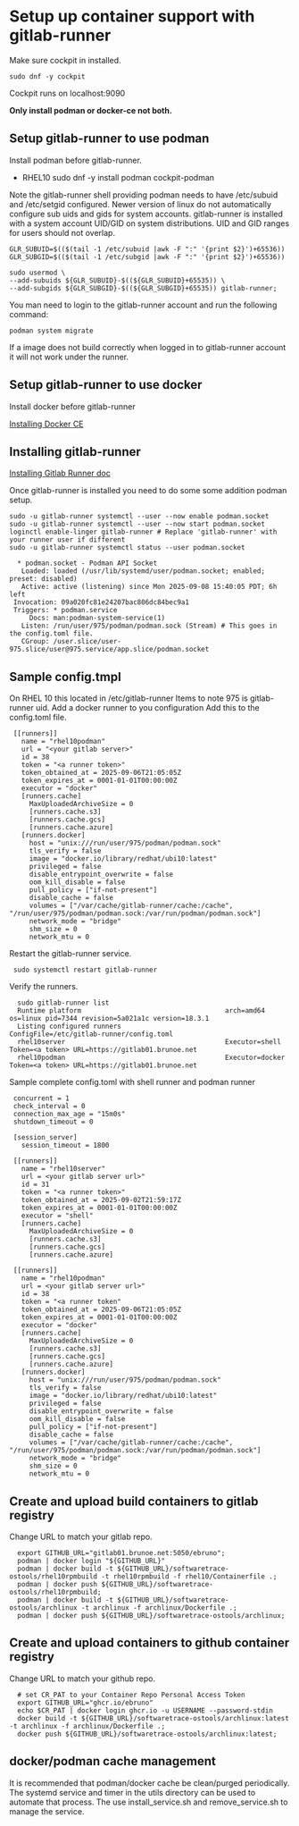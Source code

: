 # Setup up container support with gitlab-runner #

Make sure cockpit in installed.

	sudo dnf -y cockpit

Cockpit runs on localhost:9090

**Only install podman or docker-ce not both.**

## Setup gitlab-runner to use podman ##
Install podman before gitlab-runner.
 * RHEL10
	 sudo dnf -y install podman cockpit-podman

Note the gitlab-runner shell providing podman
needs to have /etc/subuid and /etc/setgid configured.
Newer version of linux do not automatically configure sub uids and gids
for system accounts.  gitlab-runner is installed with a system account
UID/GID on system distributions.
UID and GID ranges for users should not overlap.

	GLR_SUBUID=$(($(tail -1 /etc/subuid |awk -F ":" '{print $2}')+65536))
	GLR_SUBGID=$(($(tail -1 /etc/subgid |awk -F ":" '{print $2}')+65536))

	sudo usermod \
	--add-subuids ${GLR_SUBUID}-$((${GLR_SUBUID}+65535)) \
	--add-subgids ${GLR_SUBGID}-$((${GLR_SUBGID}+65535)) gitlab-runner;

You man need to login to the gitlab-runner account and run the following command:

	podman system migrate

If a image does not  build correctly when logged in to gitlab-runner account
it will not work under the runner.


## Setup gitlab-runner to use docker ##
Install docker before gitlab-runner

[Installing Docker CE](https://docs.docker.com/engine/install/)

## Installing gitlab-runner ##

[Installing Gitlab Runner doc](https://docs.gitlab.com/runner/install/)

Once gitlab-runner is installed you need to do some some addition podman setup.

	sudo -u gitlab-runner systemctl --user --now enable podman.socket
	sudo -u gitlab-runner systemctl --user --now start podman.socket
	loginctl enable-linger gitlab-runner # Replace 'gitlab-runner' with your runner user if different
	sudo -u gitlab-runner systemctl status --user podman.socket

	  * podman.socket - Podman API Socket
	   Loaded: loaded (/usr/lib/systemd/user/podman.socket; enabled; preset: disabled)
	   Active: active (listening) since Mon 2025-09-08 15:40:05 PDT; 6h left
	 Invocation: 09a020fc81e24207bac806dc84bec9a1
	 Triggers: * podman.service
		 Docs: man:podman-system-service(1)
	   Listen: /run/user/975/podman/podman.sock (Stream) # This goes in the config.toml file.
	   CGroup: /user.slice/user-975.slice/user@975.service/app.slice/podman.socket


## Sample config.tmpl ##

On RHEL 10 this located in /etc/gitlab-runner
Items to note 975 is gitlab-runner uid.
Add a docker runner to you configuration
Add this to the config.toml file.


	 [[runners]]
	   name = "rhel10podman"
	   url = "<your gitlab server>"
	   id = 38
	   token = "<a runner token>"
	   token_obtained_at = 2025-09-06T21:05:05Z
	   token_expires_at = 0001-01-01T00:00:00Z
	   executor = "docker"
	   [runners.cache]
		 MaxUploadedArchiveSize = 0
		 [runners.cache.s3]
		 [runners.cache.gcs]
		 [runners.cache.azure]
	   [runners.docker]
		 host = "unix:///run/user/975/podman/podman.sock"
		 tls_verify = false
		 image = "docker.io/library/redhat/ubi10:latest"
		 privileged = false
		 disable_entrypoint_overwrite = false
		 oom_kill_disable = false
		 pull_policy = ["if-not-present"]
		 disable_cache = false
		 volumes = ["/var/cache/gitlab-runner/cache:/cache", "/run/user/975/podman/podman.sock:/var/run/podman/podman.sock"]
		 network_mode = "bridge"
		 shm_size = 0
		 network_mtu = 0

Restart the gitlab-runner service.

	 sudo systemctl restart gitlab-runner

Verify the runners.

	  sudo gitlab-runner list
	  Runtime platform                                    arch=amd64 os=linux pid=7344 revision=5a021a1c version=18.3.1
	  Listing configured runners                          ConfigFile=/etc/gitlab-runner/config.toml
	  rhel10server                                        Executor=shell Token=<a token> URL=https://gitlab01.brunoe.net
	  rhel10podman                                        Executor=docker Token=<a token> URL=https://gitlab01.brunoe.net



Sample complete config.toml with shell runner and podman runner

	 concurrent = 1
	 check_interval = 0
	 connection_max_age = "15m0s"
	 shutdown_timeout = 0

	 [session_server]
	   session_timeout = 1800

	 [[runners]]
	   name = "rhel10server"
	   url = <your gitlab server url>"
	   id = 31
	   token = "<a runner token>"
	   token_obtained_at = 2025-09-02T21:59:17Z
	   token_expires_at = 0001-01-01T00:00:00Z
	   executor = "shell"
	   [runners.cache]
		 MaxUploadedArchiveSize = 0
		 [runners.cache.s3]
		 [runners.cache.gcs]
		 [runners.cache.azure]

	 [[runners]]
	   name = "rhel10podman"
	   url = <your gitlab server url>"
	   id = 38
	   token = "<a runner token"
	   token_obtained_at = 2025-09-06T21:05:05Z
	   token_expires_at = 0001-01-01T00:00:00Z
	   executor = "docker"
	   [runners.cache]
		 MaxUploadedArchiveSize = 0
		 [runners.cache.s3]
		 [runners.cache.gcs]
		 [runners.cache.azure]
	   [runners.docker]
		 host = "unix:///run/user/975/podman/podman.sock"
		 tls_verify = false
		 image = "docker.io/library/redhat/ubi10:latest"
		 privileged = false
		 disable_entrypoint_overwrite = false
		 oom_kill_disable = false
		 pull_policy = ["if-not-present"]
		 disable_cache = false
		 volumes = ["/var/cache/gitlab-runner/cache:/cache", "/run/user/975/podman/podman.sock:/var/run/podman/podman.sock"]
		 network_mode = "bridge"
		 shm_size = 0
		 network_mtu = 0

## Create and upload build containers to gitlab registry ##

Change URL to match your gitlab repo.

	  export GITHUB_URL="gitlab01.brunoe.net:5050/ebruno";
	  podman | docker login "${GITHUB_URL}"
	  podman | docker build -t ${GITHUB_URL}/softwaretrace-ostools/rhel10rpmbuild -t rhel10rpmbuild -f rhel10/Containerfile .;
	  podman | docker push ${GITHUB_URL}/softwaretrace-ostools/rhel10rpmbuild;
	  podman | docker build -t ${GITHUB_URL}/softwaretrace-ostools/archlinux -t archlinux -f archlinux/Dockerfile .;
	  podman | docker push ${GITHUB_URL}/softwaretrace-ostools/archlinux;

## Create and upload containers to github container registry ##

Change URL to match your github repo.

	  # set CR_PAT to your Container Repo Personal Access Token
	  export GITHUB_URL="ghcr.io/ebruno"
	  echo $CR_PAT | docker login ghcr.io -u USERNAME --password-stdin
	  docker build -t ${GITHUB_URL}/softwaretrace-ostools/archlinux:latest -t archlinux -f archlinux/Dockerfile .;
	  docker push ${GITHUB_URL}/softwaretrace-ostools/archlinux:latest;

## docker/podman cache management ##

It is recommended that podman/docker cache be clean/purged periodically.
The systemd service and timer in the utils directory can be used to
automate that process. The use install\_service.sh and remove\_service.sh
to manage the service.
